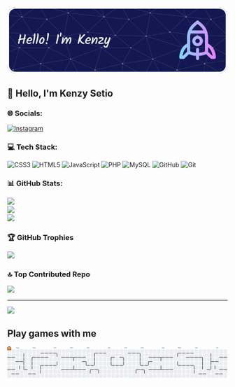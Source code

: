 <!-- ## Hi there 👋 -->

![Kenzy Setio](img/github-header-image.png)

<!--
**Kenzein/Kenzein** is a ✨ _special_ ✨ repository because its `README.md` (this file) appears on your GitHub profile.


<!-- ## Skills
[![My Skills](https://skillicons.dev/icons?i=html,css,js,php,bootstrap,mysql&perline=3)](https://skillicons.dev)

## My Github Stats
![Kenzy's GitHub stats](https://github-readme-stats.vercel.app/api?username=Kenzein&show_icons=true&theme=neon) -->

<!-- GPRM -->

## 💫 Hello, I'm Kenzy Setio

### 🌐 Socials:

[![Instagram](https://img.shields.io/badge/Instagram-%23E4405F.svg?logo=Instagram&logoColor=white)](https://instagram.com/stokzine_)

### 💻 Tech Stack:

![CSS3](https://img.shields.io/badge/css3-%231572B6.svg?style=for-the-badge&logo=css3&logoColor=white) ![HTML5](https://img.shields.io/badge/html5-%23E34F26.svg?style=for-the-badge&logo=html5&logoColor=white) ![JavaScript](https://img.shields.io/badge/javascript-%23323330.svg?style=for-the-badge&logo=javascript&logoColor=%23F7DF1E) ![PHP](https://img.shields.io/badge/php-%23777BB4.svg?style=for-the-badge&logo=php&logoColor=white) ![MySQL](https://img.shields.io/badge/mysql-4479A1.svg?style=for-the-badge&logo=mysql&logoColor=white) ![GitHub](https://img.shields.io/badge/github-%23121011.svg?style=for-the-badge&logo=github&logoColor=white) ![Git](https://img.shields.io/badge/git-%23F05033.svg?style=for-the-badge&logo=git&logoColor=white)

### 📊 GitHub Stats:

![](https://github-readme-stats.vercel.app/api?username=Kenzein&theme=tokyonight&hide_border=false&include_all_commits=false&count_private=false)<br/>
![](https://nirzak-streak-stats.vercel.app/?user=Kenzein&theme=tokyonight&hide_border=false)<br/>
![](https://github-readme-stats.vercel.app/api/top-langs/?username=Kenzein&theme=tokyonight&hide_border=false&include_all_commits=false&count_private=false&layout=compact)

### 🏆 GitHub Trophies

![](https://github-profile-trophy.vercel.app/?username=Kenzein&theme=tokyonight&no-frame=false&no-bg=true&margin-w=4)

### 🔝 Top Contributed Repo

![](https://github-contributor-stats.vercel.app/api?username=Kenzein&limit=5&theme=dark&combine_all_yearly_contributions=true)

---

[![](https://visitcount.itsvg.in/api?id=Kenzein&icon=5&color=0)](https://visitcount.itsvg.in)

<!-- Proudly created with GPRM ( https://gprm.itsvg.in ) -->

<h2 align="left">Play games with me</h2>
<picture>
  <source media="(prefers-color-scheme: dark)" srcset="https://raw.githubusercontent.com/Kenzein/Kenzein/output/pacman-contribution-graph-dark.svg">
  <source media="(prefers-color-scheme: light)" srcset="https://raw.githubusercontent.com/Kenzein/Kenzein/output/pacman-contribution-graph.svg">
  <img alt="pacman contribution graph" src="https://raw.githubusercontent.com/Kenzein/Kenzein/output/pacman-contribution-graph.svg">
</picture>
